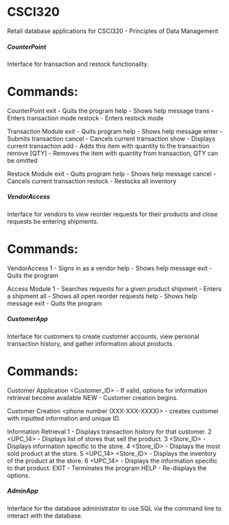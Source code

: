 # CSCI320

Retail database applications for CSCI320 - Principles of Data Management

##### CounterPoint

Interface for transaction and restock functionality.

# Commands:

CounterPoint
    exit - Quits the program
    help - Shows help message
    trans <StoreID> <CustomerID> - Enters transaction mode
    restock <StoreID> - Enters restock mode
    
Transaction Module
    exit - Quits program
    help - Shows help message
    enter - Submits transaction
    cancel - Cancels current transaction
    show - Displays current transaction
    add <upc14> <QTY> - Adds this item with quantity to the transaction
    remove <upc14> [QTY] - Removes the item with quantity from transaction, QTY can be omitted
    
Restock Module
    exit - Quits program
    help - Shows help message
    cancel - Cancels current transaction
    restock - Restocks all inventory

##### VendorAccess

Interface for vendors to view reorder requests for their products and close requests be entering shipments.

# Commands:

VendorAccess
    1 <VendorID> - Signs in as a vendor
    help - Shows help message
    exit - Quits the program
    
Access Module
   1 <ProductID> - Searches requests for a given product
    shipment - Enters a shipment
    all - Shows all open reorder requests
    help - Shows help message
    exit - Quits the program

##### CustomerApp

Interface for customers to create customer accounts, view personal transaction history, and gather information about products.

# Commands: 

Customer Application
    <Customer_ID> - If valid, options for information retrieval become available
    NEW - Customer creation begins.

Customer Creation
    <first name> <last name> <phone number (XXX-XXX-XXXX)> - creates customer with inputted information and unique ID.

Information Retrieval
    1 - Displays transaction history for that customer.
    2 <UPC_14> - Displays list of stores that sell the product.
    3 <Store_ID> - Displays information specific to the store.
    4 <Store_ID> - Displays the most sold product at the store.
    5 <UPC_14> <Store_ID> - Displays the inventory of the product at the store.
    6 <UPC_14> - Displays the information specific to that product.
    EXIT - Terminates the program
    HELP - Re-displays the options.

##### AdminApp

Interface for the database administrator to use SQL via the command line to interact with the database.
